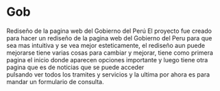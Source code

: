 # Gob
Rediseño de la pagina web del Gobierno del Perú
El proyecto fue creado para hacer un rediseño de la pagina web del Gobierno del Peru
para que sea mas intuitiva y se vea mejor esteticamente, el rediseño aun puede mejorarse
tiene varias cosas para cambiar y mejorar, tiene como primera pagina el inicio donde 
aparecen opciones importante y luego tiene otra pagina que es de noticias que se puede acceder  
pulsando ver todos los tramites y servicios y la ultima por ahora es para mandar un formulario de consulta.
